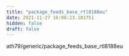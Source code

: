 ```yaml
---
title: "package_feeds_base_rtl8188eu"
date: 2021-11-27 16:08:23.181751
hidden: false
draft: false
---
```


ath79/generic/package_feeds_base_rtl8188eu

